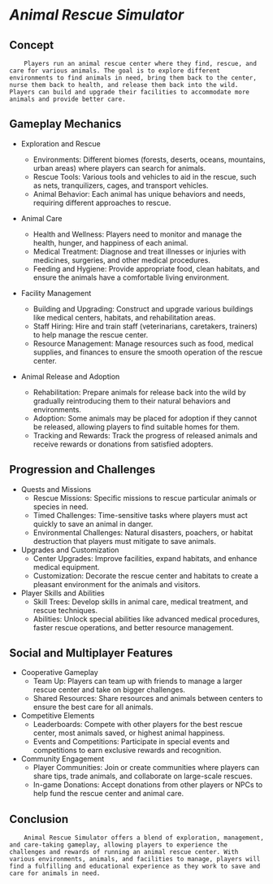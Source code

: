 # *Animal Rescue Simulator*
## Concept
        Players run an animal rescue center where they find, rescue, and care for various animals. The goal is to explore different environments to find animals in need, bring them back to the center, nurse them back to health, and release them back into the wild. Players can build and upgrade their facilities to accommodate more animals and provide better care.

## Gameplay Mechanics
* Exploration and Rescue
  * Environments: Different biomes (forests, deserts, oceans, mountains, urban areas) where players can search for animals.
  * Rescue Tools: Various tools and vehicles to aid in the rescue, such as nets, tranquilizers, cages, and transport vehicles.
  * Animal Behavior: Each animal has unique behaviors and needs, requiring different approaches to rescue.

* Animal Care
  * Health and Wellness: Players need to monitor and manage the health, hunger, and happiness of each animal.
  * Medical Treatment: Diagnose and treat illnesses or injuries with medicines, surgeries, and other medical procedures.
  * Feeding and Hygiene: Provide appropriate food, clean habitats, and ensure the animals have a comfortable living environment.
* Facility Management
  * Building and Upgrading: Construct and upgrade various buildings like medical centers, habitats, and rehabilitation areas.
  * Staff Hiring: Hire and train staff (veterinarians, caretakers, trainers) to help manage the rescue center.
  * Resource Management: Manage resources such as food, medical supplies, and finances to ensure the smooth operation of the rescue center.

* Animal Release and Adoption
  * Rehabilitation: Prepare animals for release back into the wild by gradually reintroducing them to their natural behaviors and environments.
  * Adoption: Some animals may be placed for adoption if they cannot be released, allowing players to find suitable homes for them.
  * Tracking and Rewards: Track the progress of released animals and receive rewards or donations from satisfied adopters.
## Progression and Challenges
* Quests and Missions
  * Rescue Missions: Specific missions to rescue particular animals or species in need.
  * Timed Challenges: Time-sensitive tasks where players must act quickly to save an animal in danger.
  * Environmental Challenges: Natural disasters, poachers, or habitat destruction that players must mitigate to save animals.
* Upgrades and Customization
  * Center Upgrades: Improve facilities, expand habitats, and enhance medical equipment.
  * Customization: Decorate the rescue center and habitats to create a pleasant environment for the animals and visitors.
* Player Skills and Abilities
  * Skill Trees: Develop skills in animal care, medical treatment, and rescue techniques.
  * Abilities: Unlock special abilities like advanced medical procedures, faster rescue operations, and better resource management.

## Social and Multiplayer Features
* Cooperative Gameplay
  * Team Up: Players can team up with friends to manage a larger rescue center and take on bigger challenges.
  * Shared Resources: Share resources and animals between centers to ensure the best care for all animals.
* Competitive Elements
  * Leaderboards: Compete with other players for the best rescue center, most animals saved, or highest animal happiness.
  * Events and Competitions: Participate in special events and competitions to earn exclusive rewards and recognition.
* Community Engagement
  * Player Communities: Join or create communities where players can share tips, trade animals, and collaborate on large-scale rescues.
  * In-game Donations: Accept donations from other players or NPCs to help fund the rescue center and animal care.

## Conclusion
        Animal Rescue Simulator offers a blend of exploration, management, and care-taking gameplay, allowing players to experience the challenges and rewards of running an animal rescue center. With various environments, animals, and facilities to manage, players will find a fulfilling and educational experience as they work to save and care for animals in need.